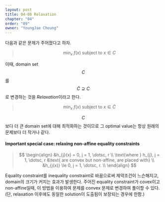 ```yaml
---
layout: post
title: 04-08 Relaxation
chapter: "04"
order: "09"
owner: "YoungJae Choung"
---
```

다음과 같은 문제가 주어졌다고 하자.
>$$\text{min}_{x} \text{ } f(x) \text{  subject to  } x \in C$$

이때, domain set $$C$$를 $$\tilde{C} \supseteq C$$로 변경하는 것을 *Relaxation*이라고 한다.
>$$\text{min}_{x} \text{ } f(x) \text{  subject to  } x \in \tilde{C}$$

$$C$$보다 더 큰 domain set에 대해 최적화하는 것이므로 그 optimal value는 항상 원래의 문제보다 더 작거나 같다.

#### Important special case: relaxing non-affine equality constraints
>$$
>\begin{align}
>    &h_{j}(x) = 0, j = 1, \dotsc, r \\
>    \text{where }  h_{j}, j = 1, \dotsc, r &\text{  are convex but non-affine, are placed with} \\ 
>    &h_{j(x)} \le 0, j = 1, \dotsc, r. \\
>\end{align}
>$$

Equality constraint를 inequality constraint로 바꿈으로써 제약조건이 느슨해지고, domain의 크기가 커지는 효과가 발생한다. 주어진 equality constraint가 covex이고 non-affine일때, 이 방법을 이용하여 문제를 convex 문제로 변경하여 풀이할 수 있다. (단, relaxation 이후에도 동일한 solution이 도출됨이 보장되는 경우에 한함.)
